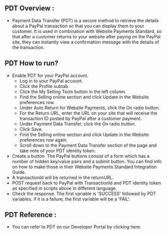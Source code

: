 PDT Overview :
------------
* Payment Data Transfer (PDT) is a secure method to retrieve the details about a PayPal transaction so that you can 
  display them to your customer. It is used in combination with Website Payments Standard, so that after a customer 
  returns to your website after paying on the PayPal site, they can instantly view a confirmation message with the 
  details of the transaction.

PDT How to run?
--------------
* Enable PDT for your PayPal account.
  * Log in to your PayPal account.
  * Click the Profile subtab.
  * Click the My Selling Tools button in the left column.
  * Find the Selling online section and click Update in the Website preferences row.
  * Under Auto Return for Website Payments, click the On radio button.
  * For the Return URL, enter the URL on your site that will receive the transaction ID posted by 
    PayPal after a customer payment.
  * Under Payment Data Transfer, click the On radio button.
  * Click Save.
  * Find the Selling online section and click Update in the Website preferences row again.
  * Scroll down to the Payment Data Transfer section of the page and take note of your PDT identity token.
* Create a button. The PayPal buttons consist of a form which has a number of hidden key/value pairs and a submit button.
  You can find info on how to make those in their Website Payments Standard Integration Guide.
* A transactionId will be returned in the returnURL.
* POST request back to PayPal with TransactionId and PDT identity token as specified in scripts above in different language.  
* Check the response. The first variable is 'SUCCESS' followed by PDT variables. if it is a failure, the 
 first variable will be a 'FAIL'. 
    
PDT Reference :
--------------
* You can refer to PDT on our Developer Portal by clicking here.
